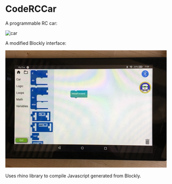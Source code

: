 # CodeRCCar

A programmable RC car:

![car](/images/background1.png?raw=true "car")

A modified Blockly interface:

![ui](/images/ui.JPG?raw=true "ui")

Uses rhino library to compile Javascript generated from Blockly.
